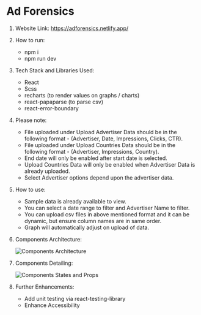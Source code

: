 # Ad Forensics
1. Website Link: https://adforensics.netlify.app/

2. How to run:
    - npm i
    - npm run dev

3. Tech Stack and Libraries Used:
    - React
    - Scss
    - recharts (to render values on graphs / charts)
    - react-papaparse (to parse csv)
    - react-error-boundary

4. Please note:
    - File uploaded under Upload Advertiser Data should be in the following format - (Advertiser, Date, Impressions, Clicks, CTR).
    - File uploaded under Upload Countries Data should be in the following format - (Advertiser, Impressions, Country).
    - End date will only be enabled after start date is selected.
    - Upload Countries Data will only be enabled when Advertiser Data is already uploaded.
    - Select Advertiser options depend upon the advertiser data.

5. How to use:
    - Sample data is already available to view.
    - You can select a date range to filter and Advertiser Name to filter.
    - You can upload csv files in above mentioned format and it can be dynamic, but ensure column names are in same order.
    - Graph will automatically adjust on upload of data.

6. Components Architecture:

    ![Components Architecture](https://res.cloudinary.com/dspcaiix6/image/upload/v1717940458/AdForensics.drawio_fsxst5.svg)

7. Components Detailing:

   ![Components States and Props](https://res.cloudinary.com/dspcaiix6/image/upload/v1717945767/AdForensics-States-Props.drawio_cxqyxr.svg)


8. Further Enhancements:
    - Add unit testing via react-testing-library
    - Enhance Accessibility
